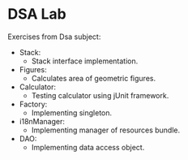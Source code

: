 # DSA Lab
Exercises from Dsa subject:
* Stack:
    - Stack interface implementation.
* Figures:
    - Calculates area of geometric figures.
* Calculator:
    - Testing calculator using jUnit framework.
* Factory:
    - Implementing singleton.
* i18nManager:
    - Implementing manager of resources bundle.
* DAO:
    - Implementing data access object.
